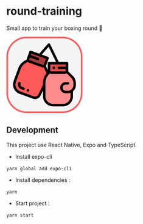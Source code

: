 # round-training
Small app to train your boxing round 🥊

<img src="./assets/icon.png" width="200" />

## Development
This project use React Native, Expo and TypeScript.

- Install expo-cli
```
yarn global add expo-cli
```

- Install dependencies : 
```
yarn
```

- Start project :
```
yarn start
```
